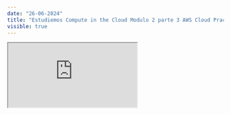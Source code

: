 ```yaml
---
date: "26-06-2024"
title: "Estudiemos Compute in the Cloud Modulo 2 parte 3 AWS Cloud Practitioner Essentials"
visible: true
---
```

<iframe src="https://www.youtube.com/embed/c1EjBVbmCCM" allowfullscreen></iframe>
